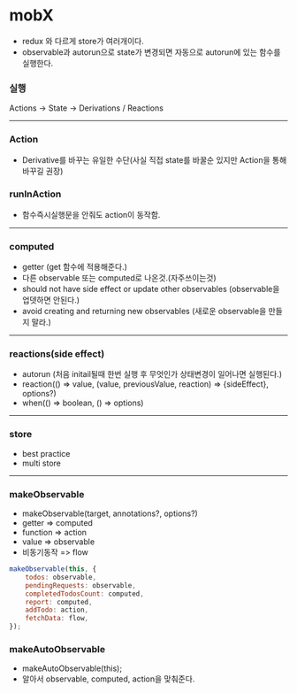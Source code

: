 # mobX

-   redux 와 다르게 store가 여러개이다.
-   observable과 autorun으로 state가 변경되면 자동으로 autorun에 있는 함수를 실행한다.

### 실행

Actions -> State -> Derivations / Reactions

---

### Action

-   Derivative를 바꾸는 유일한 수단(사실 직접 state를 바꿀순 있지만 Action을 통해 바꾸길 권장)

### runInAction

-   함수즉시실행문을 안줘도 action이 동작함.

---

### computed

-   getter (get 함수에 적용해준다.)
-   다른 observable 또는 computed로 나온것.(자주쓰이는것)
-   should not have side effect or update other observables (observable을 업뎃하면 안된다.)
-   avoid creating and returning new observables (새로운 observable을 만들지 말라.)

---

### reactions(side effect)

-   autorun (처음 initail될때 한번 실행 후 무엇인가 상태변경이 일어나면 실행된다.)
-   reaction(() => value, (value, previousValue, reaction) => {sideEffect}, options?)
-   when(() => boolean, () => options)

---

### store

-   best practice
-   multi store

---

### makeObservable

-   makeObservable(target, annotations?, options?)
-   getter => computed
-   function => action
-   value => observable
-   비동기동작 => flow

```javascript
makeObservable(this, {
    todos: observable,
    pendingRequests: observable,
    completedTodosCount: computed,
    report: computed,
    addTodo: action,
    fetchData: flow,
});
```

### makeAutoObservable

-   makeAutoObservable(this);
-   알아서 observable, computed, action을 맞춰준다.
